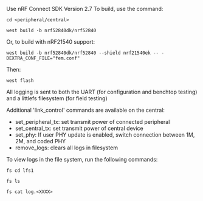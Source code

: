 Use nRF Connect SDK Version 2.7
To build, use the command: 

```cd <peripheral/central>```

```west build -b nrf52840dk/nrf52840```

Or, to build with nRF21540 support:

```west build -b nrf52840dk/nrf52840 --shield nrf21540ek -- -DEXTRA_CONF_FILE="fem.conf"```

Then:

```west flash```

All logging is sent to both the UART (for configuration and benchtop testing) and a littlefs filesystem (for field testing)

Additional 'link_control' commands are available on the central:

- set_peripheral_tx: set transmit power of connected peripheral
- set_central_tx: set transmit power of central device
- set_phy: If user PHY update is enabled, switch connection between 1M, 2M, and coded PHY
- remove_logs: clears all logs in filesystem

To view logs in the file system, run the following commands:

```fs cd lfs1```

```fs ls```

```fs cat log.<XXXX>```
